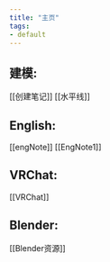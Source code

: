 ```yaml
---
title: "主页"
tags:
- default
---
```


## 建模:
[[创建笔记]]
[[水平线]]

## English:
[[engNote]]
[[EngNote1]]

## VRChat:
[[VRChat]]



## Blender:
[[Blender资源]]